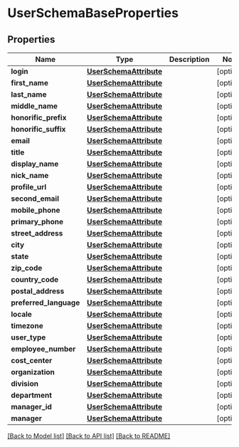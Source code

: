 # UserSchemaBaseProperties

## Properties
Name | Type | Description | Notes
------------ | ------------- | ------------- | -------------
**login** | [**UserSchemaAttribute**](UserSchemaAttribute.md) |  | [optional] 
**first_name** | [**UserSchemaAttribute**](UserSchemaAttribute.md) |  | [optional] 
**last_name** | [**UserSchemaAttribute**](UserSchemaAttribute.md) |  | [optional] 
**middle_name** | [**UserSchemaAttribute**](UserSchemaAttribute.md) |  | [optional] 
**honorific_prefix** | [**UserSchemaAttribute**](UserSchemaAttribute.md) |  | [optional] 
**honorific_suffix** | [**UserSchemaAttribute**](UserSchemaAttribute.md) |  | [optional] 
**email** | [**UserSchemaAttribute**](UserSchemaAttribute.md) |  | [optional] 
**title** | [**UserSchemaAttribute**](UserSchemaAttribute.md) |  | [optional] 
**display_name** | [**UserSchemaAttribute**](UserSchemaAttribute.md) |  | [optional] 
**nick_name** | [**UserSchemaAttribute**](UserSchemaAttribute.md) |  | [optional] 
**profile_url** | [**UserSchemaAttribute**](UserSchemaAttribute.md) |  | [optional] 
**second_email** | [**UserSchemaAttribute**](UserSchemaAttribute.md) |  | [optional] 
**mobile_phone** | [**UserSchemaAttribute**](UserSchemaAttribute.md) |  | [optional] 
**primary_phone** | [**UserSchemaAttribute**](UserSchemaAttribute.md) |  | [optional] 
**street_address** | [**UserSchemaAttribute**](UserSchemaAttribute.md) |  | [optional] 
**city** | [**UserSchemaAttribute**](UserSchemaAttribute.md) |  | [optional] 
**state** | [**UserSchemaAttribute**](UserSchemaAttribute.md) |  | [optional] 
**zip_code** | [**UserSchemaAttribute**](UserSchemaAttribute.md) |  | [optional] 
**country_code** | [**UserSchemaAttribute**](UserSchemaAttribute.md) |  | [optional] 
**postal_address** | [**UserSchemaAttribute**](UserSchemaAttribute.md) |  | [optional] 
**preferred_language** | [**UserSchemaAttribute**](UserSchemaAttribute.md) |  | [optional] 
**locale** | [**UserSchemaAttribute**](UserSchemaAttribute.md) |  | [optional] 
**timezone** | [**UserSchemaAttribute**](UserSchemaAttribute.md) |  | [optional] 
**user_type** | [**UserSchemaAttribute**](UserSchemaAttribute.md) |  | [optional] 
**employee_number** | [**UserSchemaAttribute**](UserSchemaAttribute.md) |  | [optional] 
**cost_center** | [**UserSchemaAttribute**](UserSchemaAttribute.md) |  | [optional] 
**organization** | [**UserSchemaAttribute**](UserSchemaAttribute.md) |  | [optional] 
**division** | [**UserSchemaAttribute**](UserSchemaAttribute.md) |  | [optional] 
**department** | [**UserSchemaAttribute**](UserSchemaAttribute.md) |  | [optional] 
**manager_id** | [**UserSchemaAttribute**](UserSchemaAttribute.md) |  | [optional] 
**manager** | [**UserSchemaAttribute**](UserSchemaAttribute.md) |  | [optional] 

[[Back to Model list]](../README.md#documentation-for-models) [[Back to API list]](../README.md#documentation-for-api-endpoints) [[Back to README]](../README.md)

